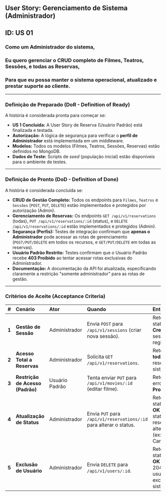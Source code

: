 ## User Story: Gerenciamento de Sistema (Administrador)
## ID: US 01

### Como um **Administrador do sistema**,
### Eu quero **gerenciar o CRUD completo de Filmes, Teatros, Sessões, e todas as Reservas**,
### Para que eu possa **manter o sistema operacional, atualizado e prestar suporte ao cliente**.

---

### Definição de Preparado (DoR - Definition of Ready)

A história é considerada pronta para começar se:

* **US 1 Concluída:** A User Story de Reserva (Usuário Padrão) está finalizada e testada.
* **Autorização:** A lógica de segurança para verificar o **perfil de Administrador** está implementada em um middleware.
* **Modelos:** Todos os modelos (Filmes, Teatros, Sessões, Reservas) estão definidos no MongoDB.
* **Dados de Teste:** Scripts de *seed* (população inicial) estão disponíveis para o ambiente de testes.

---

### Definição de Pronto (DoD - Definition of Done)

A história é considerada concluída se:

* **CRUD de Gestão Completo:** Todos os endpoints para `Filmes`, `Teatros` e `Sessões` (`POST`, `PUT`, `DELETE`) estão implementados e protegidos por autorização (Admin).
* **Gerenciamento de Reservas:** Os endpoints `GET /api/v1/reservations` (todas), `PUT /api/v1/reservations/:id` (status), e `DELETE /api/v1/reservations/:id` estão implementados e protegidos (Admin).
* **Segurança (Perfis):** Testes de integração confirmam que **apenas o Administrador** pode acessar as rotas de gerenciamento (`POST/PUT/DELETE` em todos os recursos, e `GET/PUT/DELETE` em todas as reservas).
* **Usuário Padrão Restrito:** Testes confirmam que o Usuário Padrão recebe **403 Proibido** ao tentar acessar rotas exclusivas do Administrador.
* **Documentação:** A documentação da API foi atualizada, especificando claramente a restrição "somente administrador" para as rotas de gestão.

---

### Critérios de Aceite (Acceptance Criteria)

| # | Cenário | Ator | Quando | Então | Endpoints |
| :---: | :--- | :--- | :--- | :--- | :--- |
| **1** | **Gestão de Sessão** | Administrador | Envia `POST` para `/api/v1/sessions` (criar nova sessão). | Retorna status **201 Created** e a sessão é registrada. | `POST /api/v1/sessions` |
| **2** | **Acesso Total a Reservas** | Administrador | Solicita `GET /api/v1/reservations`. | Retorna **todas** as reservas do sistema. | `GET /api/v1/reservations` |
| **3** | **Restrição de Acesso (Padrão)** | Usuário Padrão | Tenta enviar `PUT` para `/api/v1/movies/:id` (editar filme). | Retorna erro **403 Proibido**. | `PUT /api/v1/movies/:id` |
| **4** | **Atualização de Status** | Administrador | Envia `PUT` para `/api/v1/reservations/:id` para alterar o status. | Retorna status **200 OK** e o status da reserva é alterado (ex: Cancelado). | `PUT /api/v1/reservations/:id` |
| **5** | **Exclusão de Usuário** | Administrador | Envia `DELETE` para `/api/v1/users/:id`. | Retorna status **200 OK** (ou 204) e o usuário é excluído do sistema. | `DELETE /api/v1/users/:id` |